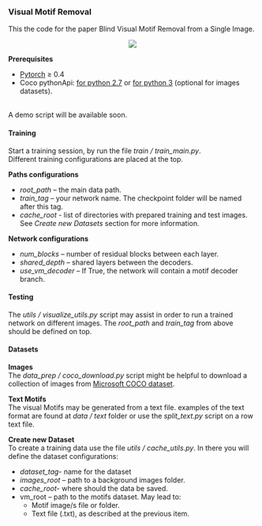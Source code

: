 ### Visual Motif Removal
This the code for the paper Blind Visual Motif Removal from a Single Image.

<p align="center" style= "cursor: text;">
<a href="###" style= "cursor: text;"><img style= "cursor: text;" src="http://www.pxcm.org/motif/arch_diagram.png"></a>
</p>

**Prerequisites**
* <a href="https://pytorch.org/" target="_blank">Pytorch</a> ≥ 0.4
* Coco pythonApi: <a href="https://github.com/cocodataset/cocoapi" target="_blank">for python 2.7</a> or <a href="https://github.com/philferriere/cocoapi" target="_blank">for python 3</a> (optional for images datasets).
<br>
A demo script will be available soon.

#### Training
Start a training session, by run the file *train / train_main.py*.<br>
Different training configurations are placed at the top.

**Paths configurations**
* *root_path* – the main data path.
* *train_tag* – your network name. The checkpoint folder will be named after this tag.
* *cache_root* - list of directories with prepared training and test images. See _Create new Datasets_ section for more information. 
 
**Network configurations**
* _num_blocks_ – number of residual blocks between each layer.
* _shared_depth_ – shared layers between the decoders.
* _use_vm_decoder_ – If True, the network will contain a motif decoder branch.  

#### Testing
The _utils / visualize_utils.py_ script may assist in order to run a trained network on different images.
The _root_path_ and _train_tag_ from above should be defined on top.


#### Datasets
**Images** <br>
The _data_prep / coco_download.py_ script might be helpful to download a collection of images from <a href="http://cocodataset.org/#home" target="_blank">Microsoft COCO dataset</a>.<br>

**Text Motifs** <br>
The visual Motifs may be generated from a text file. examples of the text format are found at  _data / text_ folder or use 
the _split_text.py_ script on a row text file.

**Create new Dataset** <br>
To create a training data use the file _utils / cache_utils.py_. In there you will define the dataset configurations:
* _dataset_tag_- name for the dataset
* _images_root_ – path to a background images folder.
* _cache_root_- where should the data be saved.
* vm_root – path to the motifs dataset. May lead to: <br>
  - Motif image/s file or folder.
  - Text file (.txt), as described at the previous item.

  
  
